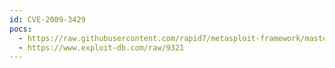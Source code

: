 ```yaml
---
id: CVE-2009-3429
pocs:
  - https://raw.githubusercontent.com/rapid7/metasploit-framework/master/modules/exploits/windows/fileformat/destinymediaplayer16.rb
  - https://www.exploit-db.com/raw/9321
---
```

